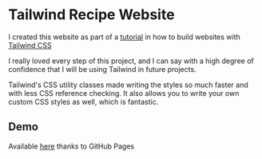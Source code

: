 # Tailwind Recipe Website

I created this website as part of a [tutorial](https://www.youtube.com/playlist?list=PL4cUxeGkcC9gpXORlEHjc5bgnIi5HEGhw) in how to build websites with [Tailwind CSS](https://tailwindcss.com/)

I really loved every step of this project, and I can say with a high degree of confidence that I will be using Tailwind in future projects.

Tailwind's CSS utility classes made writing the styles so much faster and with less CSS reference checking. It also allows you to write your own custom CSS styles as well, which is fantastic.

## Demo
Available [here](https://joshh20.github.io/tailwind-recipes/) thanks to GitHub Pages
